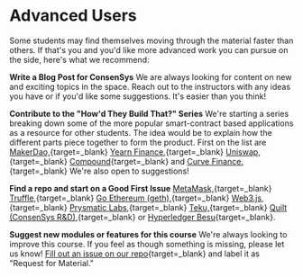 # Advanced Users

Some students may find themselves moving through the material faster than others. If that's you and you'd like more advanced work you can pursue on the side, here's what we recommend:

**Write a Blog Post for ConsenSys** We are always looking for content on new and exciting topics in the space. Reach out to the instructors with any ideas you have or if you'd like some suggestions. It's easier than you think!

**Contribute to the "How'd They Build That?" Series** We're starting a series breaking down some of the more popular smart-contract based applications as a resource for other students. The idea would be to explain how the different parts piece together to form the product. First on the list are [MakerDao,](http://makerdao.com){target=_blank} [Yearn Finance,](http://yearn.finance){target=_blank} [Uniswap,](http://uniswap.org){target=_blank} [Compound](https://compound.finance){target=_blank} and [Curve Finance.](http://curve.fi){target=_blank} We're also open to suggestions!

**Find a repo and start on a Good First Issue** [MetaMask,](https://github.com/MetaMask/metamask-extension/issues?q=is%3Aissue+is%3Aopen+label%3Aux-enhancement+-label%3AN00-needsDesign+label%3Agood-first-issue){target=_blank} [Truffle,](https://github.com/trufflesuite/truffle/issues?q=is%3Aopen+is%3Aissue+label%3A%22good+first+issue%22){target=_blank} [Go Ethereum (geth),](https://github.com/ethereum/go-ethereum/issues?q=is%3Aopen+is%3Aissue+label%3A%22good+first+issue%22){target=_blank} [Web3.js,](https://github.com/ChainSafe/web3.js/issues?q=is%3Aopen+is%3Aissue+label%3A%22Good+First+Issue%22){target=_blank} [Prysmatic Labs,](https://github.com/prysmaticlabs/prysm/issues?q=is%3Aopen+is%3Aissue+label%3A%22Good+First+Issue%22){target=_blank} [Teku,](https://github.com/ConsenSys/teku/issues?q=is%3Aopen+is%3Aissue+label%3A%22good+first+issue+%3Araising_hand%3A%22){target=_blank} [Quilt (ConsenSys R&D),](https://github.com/quilt/etk/issues){target=_blank} or [Hyperledger Besu](http://github.com/hyperledger/besu){target=_blank}.

**Suggest new modules or features for this course** We're always looking to improve this course. If you feel as though something is missing, please let us know! [Fill out an issue on our repo](https://github.com/ConsenSys-Academy/Blockchain-Developer-Bootcamp/labels/request%20for%20material){target=_blank} and label it as "Request for Material."

